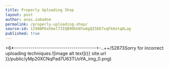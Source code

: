 ```yaml
---
title: Properly Uploading Shop
layout: post
author: anas.zabadne
permalink: /properly-uploading-shop/
source-id: 1I98BP6xhbelT3IQB9Okh0Yw4gQI5EK7xqFkHxtqALag
published: true
---
```

+6*----------------------------------------+-..++/52873Sorry for incorrect uploading techniques.![image alt text]({{ site.url }}/public/yMp20XCNqPad7U63TUoYA_img_0.png)

